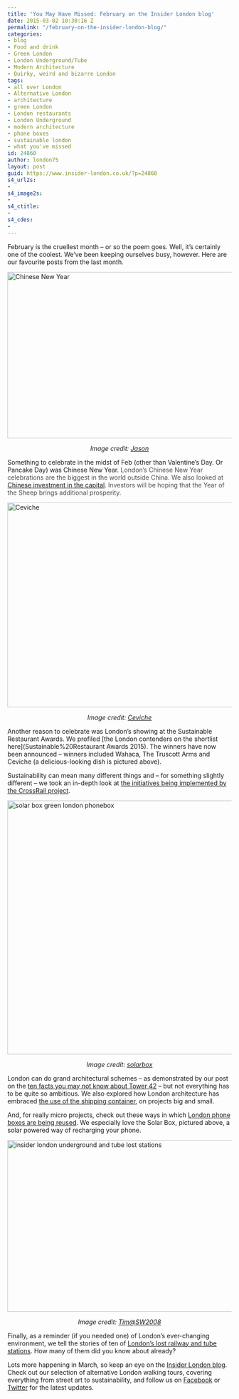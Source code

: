 ```yaml
---
title: 'You May Have Missed: February on the Insider London blog'
date: 2015-03-02 10:30:16 Z
permalink: "/february-on-the-insider-london-blog/"
categories:
- blog
- Food and drink
- Green London
- London Underground/Tube
- Modern Architecture
- Quirky, weird and bizarre London
tags:
- all over London
- Alternative London
- architecture
- green London
- London restaurants
- London Underground
- modern architecture
- phone boxes
- sustainable london
- what you've missed
id: 24860
author: london75
layout: post
guid: https://www.insider-london.co.uk/?p=24860
s4_url2s:
- 
s4_image2s:
- 
s4_ctitle:
- 
s4_cdes:
- 
---
```


February is the cruellest month &#8211; or so the poem goes. Well, it&#8217;s certainly one of the coolest. We&#8217;ve been keeping ourselves busy, however. Here are our favourite posts from the last month.

<img class="aligncenter wp-image-24778 size-full" src="/wp-content/uploads/2015/02/Chinese-New-Year.jpg" alt="Chinese New Year" width="569" height="373" />

<p style="text-align: center;">
  <em>Image credit: <a href="https://www.flickr.com/photos/lewishamdreamer/99520112/in/photolist-9N4S1-bhqwF2-bhqwXx-bhqy6B-bhqyoR-bhqxRz-bhqxwX-bhqyZZ-bhqxgZ-bhqyGB-9hfps3-5WK3Eu-4Euxvr-covTJ-9hfprY-9hc6QR-9hc6PR-9hc6Qz-9hfps5-9hfprL-9hfps9-9hfjV5-9hfjUY-9hfjUN-9hfjUQ-9hc6QD-9hc6Px-9hc6PF-9hfprU-9hfjUS-jGW2gj-4qN1f3-4rCukE-5X9fUV-4rCu9f-4rCo9A-jGUz8i-4rCrXJ-xkN5m-4rykaa-4rCtim-2ktJU-4ryirc-D974p-4reyFM-7EK3uq-bq3rHZ-7EK21E-7EK5D3-4rCvuh">Jason</a></em>
</p>

Something to celebrate in the midst of Feb (other than Valentine&#8217;s Day. Or Pancake Day) was Chinese New Year. <span style="color: #4d4d4d;">London’s Chinese New Year celebrations are the biggest in the world outside China. We also looked at <a href="/celebrate-chinese-new-year-in-london/">Chinese investment in the capital</a>. Investors will be hoping that the Year of the Sheep brings additional prosperity. </span>

<img class="aligncenter wp-image-24677 size-full" src="/wp-content/uploads/2015/02/BeFunky_ceviche.jpg_mini.jpg" alt="Ceviche" width="569" height="459" />

<p style="text-align: center;">
  <em>Image credit: <a href="http://cevicheuk.com/">Ceviche</a></em>
</p>

Another reason to celebrate was London&#8217;s showing at the Sustainable Restaurant Awards. We profiled [the London contenders on the shortlist here](Sustainable%20Restaurant Awards 2015). The winners have now been announced &#8211; winners included Wahaca, The Truscott Arms and Ceviche (a delicious-looking dish is pictured above).

Sustainability can mean many different things and &#8211; for something slightly different &#8211; we took an in-depth look at [the initiatives being implemented by the CrossRail project](/making-tracks-crossrail-sustainability/).

<img class="aligncenter wp-image-24669 size-full" src="/wp-content/uploads/2015/02/solarbox_6_mini.jpeg" alt="solar box green london phonebox" width="569" height="569" />

<p style="text-align: center;">
  <em>Image credit: <a href="http://www.solarboxlondon.org/" target="_blank">solarbox</a></em>
</p>

London can do grand architectural schemes &#8211; as demonstrated by our post on the [ten facts you may not know about Tower 42](/10-great-facts-about-tower-42/) &#8211; but not everything has to be quite so ambitious. We also explored how London architecture has embraced <a href="/london-container-capital/" target="_blank">the use of the shipping container</a>, on projects big and small.

And, for really micro projects, check out these ways in which <a href="/londons-most-unusual-phone-boxes/" target="_blank">London phone boxes are being reused</a>. We especially love the Solar Box, pictured above, a solar powered way of recharging your phone.

<img class="aligncenter wp-image-24833 size-full" src="/wp-content/uploads/2015/02/3295505601_f00005bb1b_z-2.jpg" alt="insider london underground and tube lost stations" width="569" height="385" />

<p style="text-align: center;">
  <em>Image credit: <a href="https://www.flickr.com/photos/25347284@N04/3295505601/in/photolist-62dk16-k7uAUu-72DTa9-oBBpCT-7fwEBU-oU6tsc-dZVYW4-7MTiAX-8ndq8X-fuRj3T-6gDTud-8dUWB2-83zxqq-81JzLb-81EsMc-81JzpW-81JAH3-81JA6w-58VhsE-7MTjKp-skrcz-bufHw5-81FrFK-81JCL1-81FtLe-5pdeiQ-5oUQtp-dNRRQt-6fSHaY-5FTCTa-dNRRCg-6fNEGM-brk3Fg-66j7kX-e1vecQ-5YETq2-887yaZ-b2ZN7M-6Ph6JK-89zjmE-5LDsRZ-5VkE3c-7DQooG-4P9Yqu-67Yj92-axsKyp-axsLjM-7oHLiT-deFzo3-8m1QsV" target="_blank">Tim@SW2008</a></em>
</p>

Finally, as a reminder (if you needed one) of London&#8217;s ever-changing environment, we tell the stories of ten of <a href="/londons-lost-railway-tube-stations/" target="_blank">London&#8217;s lost railway and tube stations</a>. How many of them did you know about already?

Lots more happening in March, so keep an eye on the <a href="https://www.insider-london.co.uk/blog/" target="_blank">Insider London blog</a>. Check out our selection of alternative London walking tours, covering everything from street art to sustainability, and follow us on <a href="https://www.facebook.com/insiderlondon" target="_blank">Facebook</a> or <a href="https://twitter.com/insiderlondon" target="_blank">Twitter</a> for the latest updates.